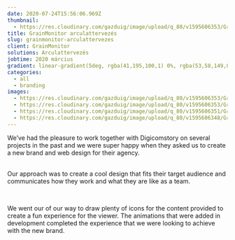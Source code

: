 ```yaml
---
date: 2020-07-24T15:56:06.969Z
thumbnail:
  - https://res.cloudinary.com/gazduig/image/upload/q_80/v1595606353/GrainMonitor/Frame_15_fqjxcf.webp
title: GrainMonitor arculattervezés
slug: grainmonitor-arculattervezes
client: GrainMonitor
solutions: Arculattervezés
jobtime: 2020 március
gradient: linear-gradient(5deg, rgba(41,195,100,1) 0%, rgba(53,58,149,0) 71%)
categories:
  - all
  - branding
images:
  - https://res.cloudinary.com/gazduig/image/upload/q_80/v1595606353/GrainMonitor/Frame_15_fqjxcf.webp
  - https://res.cloudinary.com/gazduig/image/upload/q_80/v1595606353/GrainMonitor/Frame_17_meqdkx.webp
  - https://res.cloudinary.com/gazduig/image/upload/q_80/v1595606351/GrainMonitor/Frame_16_cujgnu.webp
  - https://res.cloudinary.com/gazduig/image/upload/q_80/v1595606348/GrainMonitor/Frame_14_dmaogl.webp
---
```

<!--StartFragment-->

We’ve had the pleasure to work together with Digicomstory on several projects in the past and we were super happy when they asked us to create a new brand and web design for their agency.\
<br>

Our approach was to create a cool design that fits their target audience and communicates how they work and what they are like as a team.

<br>

We went our of our way to draw plenty of icons for the content provided to create a fun experience for the viewer. The animations that were added in development completed the experience that we were looking to achieve with the new brand.

<!--EndFragment-->